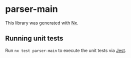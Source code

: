 # parser-main

This library was generated with [Nx](https://nx.dev).

## Running unit tests

Run `nx test parser-main` to execute the unit tests via [Jest](https://jestjs.io).
